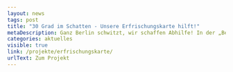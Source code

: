 ```yaml
---
layout: news
tags: post
title: "30 Grad im Schatten - Unsere Erfrischungskarte hilft!"
metaDescription: Ganz Berlin schwitzt, wir schaffen Abhilfe! In der „Berliner Erfrischungskarte“ findet ihr Orte zum Erfrischen in der Stadt - Badestellen, Schattenplätze, Trinkbrunnen...
categories: aktuelles
visible: true
link: /projekte/erfrischungskarte/
urlText: Zum Projekt
---
```

